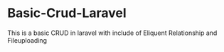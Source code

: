# Basic-Crud-Laravel
This is a basic CRUD in laravel with include of Eliquent Relationship and Fileuploading
